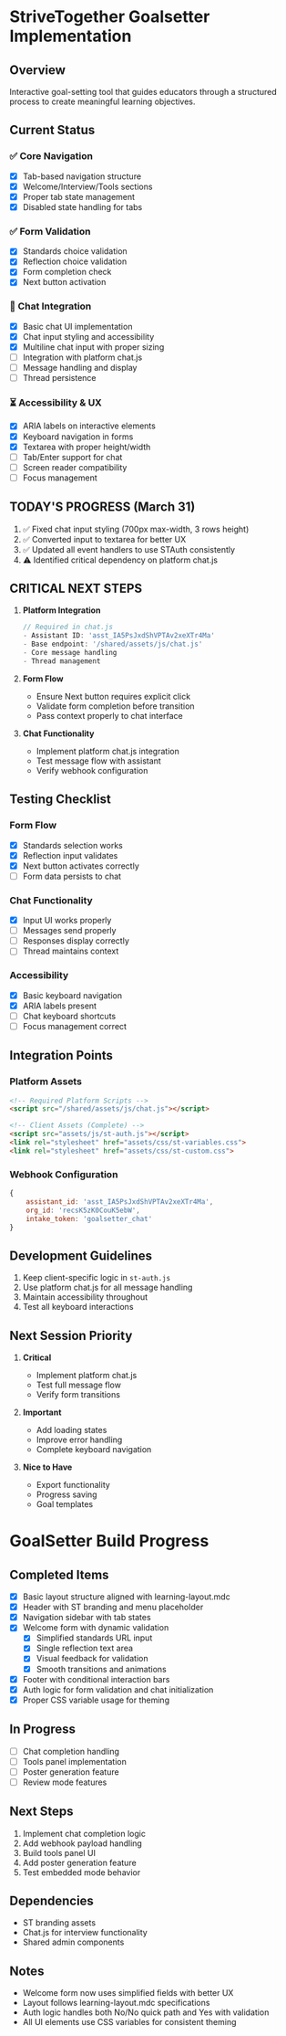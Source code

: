 # StriveTogether Goalsetter Implementation

## Overview
Interactive goal-setting tool that guides educators through a structured process to create meaningful learning objectives.

## Current Status

### ✅ Core Navigation
- [x] Tab-based navigation structure
- [x] Welcome/Interview/Tools sections
- [x] Proper tab state management
- [x] Disabled state handling for tabs

### ✅ Form Validation
- [x] Standards choice validation
- [x] Reflection choice validation
- [x] Form completion check
- [x] Next button activation

### 🔄 Chat Integration
- [x] Basic chat UI implementation
- [x] Chat input styling and accessibility
- [x] Multiline chat input with proper sizing
- [ ] Integration with platform chat.js
- [ ] Message handling and display
- [ ] Thread persistence

### ⏳ Accessibility & UX
- [x] ARIA labels on interactive elements
- [x] Keyboard navigation in forms
- [x] Textarea with proper height/width
- [ ] Tab/Enter support for chat
- [ ] Screen reader compatibility
- [ ] Focus management

## TODAY'S PROGRESS (March 31)
1. ✅ Fixed chat input styling (700px max-width, 3 rows height)
2. ✅ Converted input to textarea for better UX
3. ✅ Updated all event handlers to use STAuth consistently
4. ⚠️ Identified critical dependency on platform chat.js

## CRITICAL NEXT STEPS
1. **Platform Integration**
   ```javascript
   // Required in chat.js
   - Assistant ID: 'asst_IA5PsJxdShVPTAv2xeXTr4Ma'
   - Base endpoint: '/shared/assets/js/chat.js'
   - Core message handling
   - Thread management
   ```

2. **Form Flow**
   - Ensure Next button requires explicit click
   - Validate form completion before transition
   - Pass context properly to chat interface

3. **Chat Functionality**
   - Implement platform chat.js integration
   - Test message flow with assistant
   - Verify webhook configuration

## Testing Checklist

### Form Flow
- [x] Standards selection works
- [x] Reflection input validates
- [x] Next button activates correctly
- [ ] Form data persists to chat

### Chat Functionality
- [x] Input UI works properly
- [ ] Messages send properly
- [ ] Responses display correctly
- [ ] Thread maintains context

### Accessibility
- [x] Basic keyboard navigation
- [x] ARIA labels present
- [ ] Chat keyboard shortcuts
- [ ] Focus management correct

## Integration Points

### Platform Assets
```html
<!-- Required Platform Scripts -->
<script src="/shared/assets/js/chat.js"></script>

<!-- Client Assets (Complete) -->
<script src="assets/js/st-auth.js"></script>
<link rel="stylesheet" href="assets/css/st-variables.css">
<link rel="stylesheet" href="assets/css/st-custom.css">
```

### Webhook Configuration
```javascript
{
    assistant_id: 'asst_IA5PsJxdShVPTAv2xeXTr4Ma',
    org_id: 'recsK5zK0CouK5ebW',
    intake_token: 'goalsetter_chat'
}
```

## Development Guidelines

1. Keep client-specific logic in `st-auth.js`
2. Use platform chat.js for all message handling
3. Maintain accessibility throughout
4. Test all keyboard interactions

## Next Session Priority

1. **Critical**
   - Implement platform chat.js
   - Test full message flow
   - Verify form transitions

2. **Important**
   - Add loading states
   - Improve error handling
   - Complete keyboard navigation

3. **Nice to Have**
   - Export functionality
   - Progress saving
   - Goal templates 

# GoalSetter Build Progress

## Completed Items
- [x] Basic layout structure aligned with learning-layout.mdc
- [x] Header with ST branding and menu placeholder
- [x] Navigation sidebar with tab states
- [x] Welcome form with dynamic validation
  - [x] Simplified standards URL input
  - [x] Single reflection text area
  - [x] Visual feedback for validation
  - [x] Smooth transitions and animations
- [x] Footer with conditional interaction bars
- [x] Auth logic for form validation and chat initialization
- [x] Proper CSS variable usage for theming

## In Progress
- [ ] Chat completion handling
- [ ] Tools panel implementation
- [ ] Poster generation feature
- [ ] Review mode features

## Next Steps
1. Implement chat completion logic
2. Add webhook payload handling
3. Build tools panel UI
4. Add poster generation feature
5. Test embedded mode behavior

## Dependencies
- ST branding assets
- Chat.js for interview functionality
- Shared admin components

## Notes
- Welcome form now uses simplified fields with better UX
- Layout follows learning-layout.mdc specifications
- Auth logic handles both No/No quick path and Yes with validation
- All UI elements use CSS variables for consistent theming 